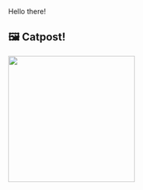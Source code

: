 Hello there!



## 🖼️ Catpost!

<sub>
    <img src="https://cdn2.thecatapi.com/images/Lnr8bxuNF.jpg" height="256">
</sub>

